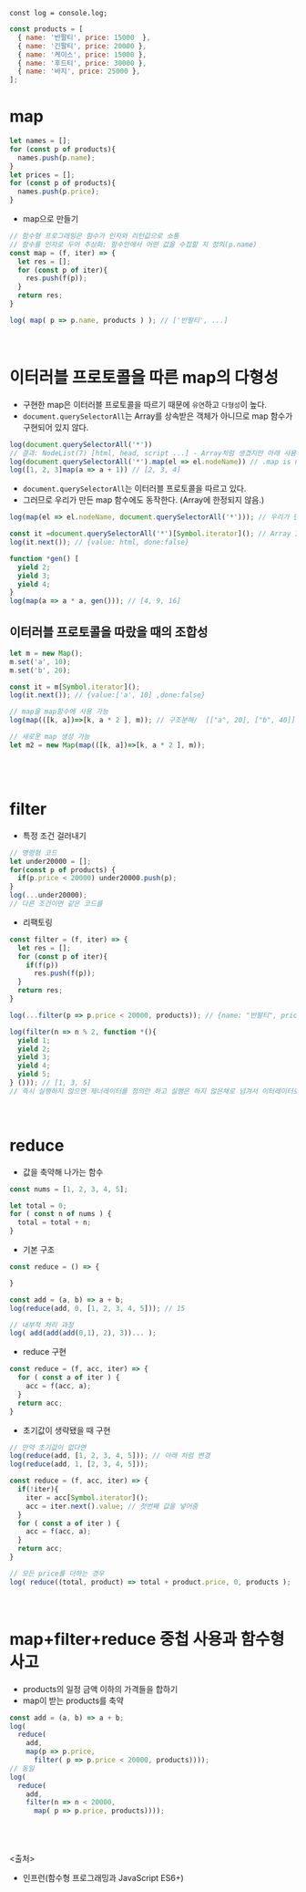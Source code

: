 `const log = console.log;`
```js
const products = [
  { name: '반팔티', price: 15000  },
  { name: '긴팔티', price: 20000 },
  { name: '케이스', price: 15000 },
  { name: '후드티', price: 30000 },
  { name: '바지', price: 25000 },
];
```

# map
```js
let names = [];
for (const p of products){
  names.push(p.name);
}
let prices = [];
for (const p of products){
  names.push(p.price);
}
```
- map으로 만들기
```js
// 함수형 프로그래밍은 함수가 인자와 리턴값으로 소통
// 함수를 인자로 두어 추상화: 함수안에서 어떤 값을 수집할 지 정의(p.name)
const map = (f, iter) => {
  let res = [];
  for (const p of iter){
    res.push(f(p));
  }
  return res;
}

log( map( p => p.name, products ) ); // ['반팔티', ...]
```

<br>

# 이터러블 프로토콜을 따른 map의 다형성
- 구현한 map은 이터러블 프로토콜을 따르기 때문에 `유연`하고 `다형성`이 높다.
- `document.querySelectorAll`는 Array를 상속받은 객체가 아니므로 map 함수가 구현되어 있지 않다.
```js
log(document.querySelectorAll('*'))
// 결과: NodeList(7) [html, head, script ...] - Array처럼 생겼지만 아래 사용 불가
log(document.querySelectorAll('*').map(el => el.nodeName)) // .map is not a function
log([1, 2, 3]map(a => a + 1)) // [2, 3, 4]
```

- `document.querySelectorAll`는 이터러블 프로토콜을 따르고 있다.
- 그러므로 우리가 만든 map 함수에도 동작한다. (Array에 한정되지 않음.)
```js
log(map(el => el.nodeName, document.querySelectorAll('*'))); // 우리가 만든 map 함수는 잘 동작한다.

const it =document.querySelectorAll('*')[Symbol.iterator](); // Array Iterator -> iterable 객체이므로 위의 map 함수 적용이 가능하다.
log(it.next()); // {value: html, done:false}

function *gen() [
  yield 2;
  yield 3;
  yield 4;
}
log(map(a => a * a, gen())); // [4, 9, 16]
```

## 이터러블 프로토콜을 따랐을 때의 조합성
```js
let m = new Map();
m.set('a', 10);
m.set('b', 20);

const it = m[Symbol.iterator](); 
log(it.next()); // {value:['a', 10] ,done:false}

// map을 map함수에 사용 가능
log(map(([k, a])=>[k, a * 2 ], m)); // 구조분해/  [["a", 20], ["b", 40]]

// 새로운 map 생성 가능
let m2 = new Map(map(([k, a])=>[k, a * 2 ], m));
```

<br><br>

# filter
- 특정 조건 걸러내기
```js
// 명령형 코드
let under20000 = [];
for(const p of products) {
  if(p.price < 20000) under20000.push(p);
}
log(...under20000);
// 다른 조건이면 같은 코드를
```

- 리팩토링
```js
const filter = (f, iter) => {
  let res = [];
  for (const p of iter){
    if(f(p))
      res.push(f(p));
  }
  return res;
}

log(...filter(p => p.price < 20000, products)); // {name: "반팔티", price: 15000}, {name: "케이스", price: 15000}

log(filter(n => n % 2, function *(){
  yield 1;
  yield 2;
  yield 3;
  yield 4;
  yield 5;
} ())); // [1, 3, 5]
// 즉시 실행하지 않으면 제너레이터를 정의만 하고 실행은 하지 않은채로 넘겨서 이터레이터로 만들지 못함.
```

<br>

# reduce
- 값을 축약해 나가는 함수
```js
const nums = [1, 2, 3, 4, 5];

let total = 0;
for ( const n of nums ) {
  total = total + n;
}
```

- 기본 구조
```js
const reduce = () => {

}

const add = (a, b) => a + b;
log(reduce(add, 0, [1, 2, 3, 4, 5])); // 15

// 내부적 처리 과정
log( add(add(add(0,1), 2), 3))... );
```

- reduce 구현
```js
const reduce = (f, acc, iter) => {
  for ( const a of iter ) {
    acc = f(acc, a);
  }
  return acc;
}
```

- 초기값이 생략됐을 때 구현
```js
// 만약 초기값이 없다면
log(reduce(add, [1, 2, 3, 4, 5])); // 아래 처럼 변경
log(reduce(add, 1, [2, 3, 4, 5]));

const reduce = (f, acc, iter) => {
  if(!iter){
    iter = acc[Symbol.iterator]();
    acc = iter.next().value; // 첫번째 값을 넣어줌
  }
  for ( const a of iter ) {
    acc = f(acc, a);
  }
  return acc;
}

// 모든 price를 더하는 경우
log( reduce((total, product) => total + product.price, 0, products );
```

<br>

# map+filter+reduce 중첩 사용과 함수형 사고
- products의 일정 금액 이하의 가격들을 합하기
- map이 받는 products를 축약
```js
const add = (a, b) => a + b;
log(
  reduce(
    add, 
    map(p => p.price, 
      filter( p => p.price < 20000, products))));
// 동일
log(
  reduce(
    add, 
    filter(n => n < 20000, 
      map( p => p.price, products))));
```


<br><br><br>
<출처>
- 인프런(함수형 프로그래밍과 JavaScript ES6+)
